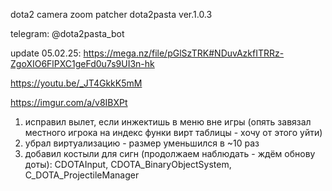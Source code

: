 dota2 camera zoom patcher dota2pasta ver.1.0.3

telegram: @dota2pasta_bot

update 05.02.25: https://mega.nz/file/pGlSzTRK#NDuvAzkfITRRz-ZgoXIO6FlPXC1geFd0u7s9UI3n-hk

https://youtu.be/_JT4GkkK5mM

https://imgur.com/a/v8IBXPt

1) исправил вылет, если инжектишь в меню вне игры (опять завязал местного игрока на индекс функи вирт таблицы - хочу от этого уйти)
2) убрал виртуализацию - размер уменьшился в ~10 раз
3) добавил костыли для сигн (продолжаем наблюдать - ждём обнову доты): CDOTAInput, CDOTA_BinaryObjectSystem, C_DOTA_ProjectileManager
